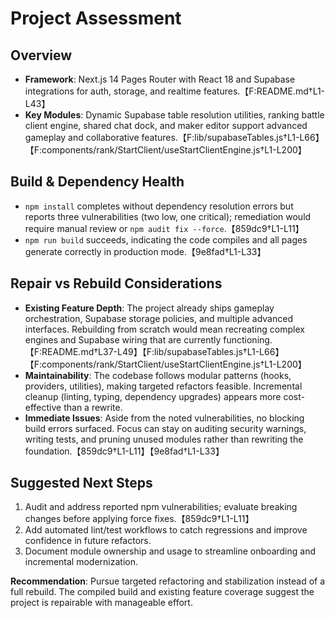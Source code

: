 # Project Assessment

## Overview
- **Framework**: Next.js 14 Pages Router with React 18 and Supabase integrations for auth, storage, and realtime features.【F:README.md†L1-L43】
- **Key Modules**: Dynamic Supabase table resolution utilities, ranking battle client engine, shared chat dock, and maker editor support advanced gameplay and collaborative features.【F:lib/supabaseTables.js†L1-L66】【F:components/rank/StartClient/useStartClientEngine.js†L1-L200】

## Build & Dependency Health
- `npm install` completes without dependency resolution errors but reports three vulnerabilities (two low, one critical); remediation would require manual review or `npm audit fix --force`.【859dc9†L1-L11】
- `npm run build` succeeds, indicating the code compiles and all pages generate correctly in production mode.【9e8fad†L1-L33】

## Repair vs Rebuild Considerations
- **Existing Feature Depth**: The project already ships gameplay orchestration, Supabase storage policies, and multiple advanced interfaces. Rebuilding from scratch would mean recreating complex engines and Supabase wiring that are currently functioning.【F:README.md†L37-L49】【F:lib/supabaseTables.js†L1-L66】【F:components/rank/StartClient/useStartClientEngine.js†L1-L200】
- **Maintainability**: The codebase follows modular patterns (hooks, providers, utilities), making targeted refactors feasible. Incremental cleanup (linting, typing, dependency upgrades) appears more cost-effective than a rewrite.
- **Immediate Issues**: Aside from the noted vulnerabilities, no blocking build errors surfaced. Focus can stay on auditing security warnings, writing tests, and pruning unused modules rather than rewriting the foundation.【859dc9†L1-L11】【9e8fad†L1-L33】

## Suggested Next Steps
1. Audit and address reported npm vulnerabilities; evaluate breaking changes before applying force fixes.【859dc9†L1-L11】
2. Add automated lint/test workflows to catch regressions and improve confidence in future refactors.
3. Document module ownership and usage to streamline onboarding and incremental modernization.

**Recommendation**: Pursue targeted refactoring and stabilization instead of a full rebuild. The compiled build and existing feature coverage suggest the project is repairable with manageable effort.

